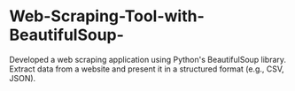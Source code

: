 # Web-Scraping-Tool-with-BeautifulSoup-
Developed a web scraping application using Python's BeautifulSoup library. Extract data from a website and present it in a structured format (e.g., CSV, JSON).
